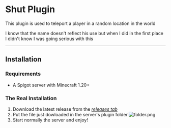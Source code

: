 # Shut Plugin

This plugin is used to teleport a player in a random location in the world

I know that the name doesn't reflect his use but when I did in the first place I didn't know I was going serious with
this

***

## Installation

### Requirements

- A Spigot server with Minecraft 1.20+

### The Real Installation

1. Download the latest release from the [*releases tab*](https://github.com/ciaobelo47/Shut/releases/latest)
2. Put the file just dowloaded in the server's plugin folder
   ![folder.png](https://i.imgur.com/z9hKwPT.png)
3. Start normally the server and enjoy!


